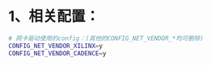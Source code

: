 # 1、相关配置：

```bash
# 网卡驱动使用的config：(其他的CONFIG_NET_VENDOR_*均可删除)
CONFIG_NET_VENDOR_XILINX=y
CONFIG_NET_VENDOR_CADENCE=y
```

